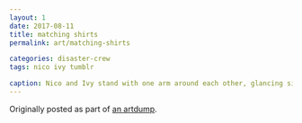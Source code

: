 ```yaml
---
layout: 1
date: 2017-08-11
title: matching shirts
permalink: art/matching-shirts

categories: disaster-crew
tags: nico ivy tumblr

caption: Nico and Ivy stand with one arm around each other, glancing sideways at the other. Nico's making an unsure thumbs-up with his free hand; his shirt reads "If sad return to Ivy." Ivy's other hand is on her hip; her shirt reads "Matching shirts are overrated."
---
```

Originally posted as part of [an artdump](https://aflyleaf3.wordpress.com/2018/08/28/ipad-doodle-dump-3-that-one-story-thing-i-keep/).